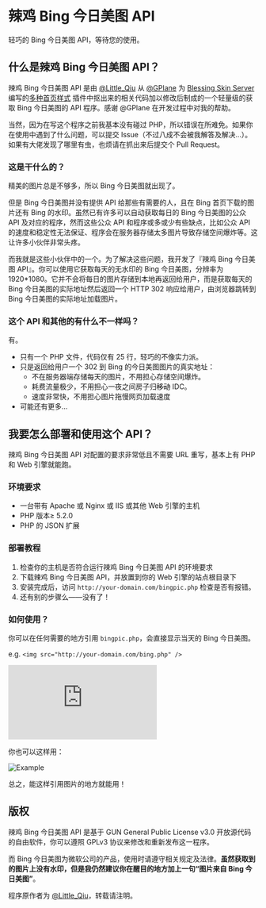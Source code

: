 # 辣鸡 Bing 今日美图 API

轻巧的 Bing 今日美图 API，等待您的使用。

## 什么是辣鸡 Bing 今日美图 API？

辣鸡 Bing 今日美图 API 是由 [@Little_Qiu](https://www.littleqiu.net) 从 [@GPlane](http://www.gplane.win/) 为 [Blessing Skin Server](https://github.com/printempw/blessing-skin-server) 编写的[多种首页样式](http://plugin.gplane.win/home/market/plugin/1) 插件中抠出来的相关代码加以修改后制成的一个轻量级的获取 Bing 今日美图的 API 程序。感谢 @GPlane 在开发过程中对我的帮助。

当然，因为在写这个程序之前我基本没有碰过 PHP，所以错误在所难免。如果你在使用中遇到了什么问题，可以提交 Issue（不过八成不会被我解答及解决...）。如果有大佬发现了哪里有虫，也烦请在抓出来后提交个 Pull Request。

### 这是干什么的？

精美的图片总是不够多，所以 Bing 今日美图就出现了。

但是 Bing 今日美图并没有提供 API 给那些有需要的人，且在 Bing 首页下载的图片还有 Bing 的水印。虽然已有许多可以自动获取每日的 Bing 今日美图的公众 API 及对应的程序，然而这些公众 API 和程序或多或少有些缺点，比如公众 API 的速度和稳定性无法保证、程序会在服务器存储太多图片导致存储空间爆炸等。这让许多小伙伴非常头疼。

而我就是这些小伙伴中的一个。为了解决这些问题，我开发了『辣鸡 Bing 今日美图 API』。你可以使用它获取每天的无水印的 Bing 今日美图，分辨率为 1920*1080。它并不会将每日的图片存储到本地再返回给用户，而是获取每天的 Bing 今日美图的实际地址然后返回一个 HTTP 302 响应给用户，由浏览器跳转到 Bing 今日美图的实际地址加载图片。

### 这个 API 和其他的有什么不一样吗？

有。

- 只有一个 PHP 文件，代码仅有 25 行，轻巧的不像实力派。
- 只是返回给用户一个 302 到 Bing 的今日美图图片的真实地址：
  - 不在服务器端存储每天的图片，不用担心存储空间爆炸。
  - 耗费流量极少，不用担心一夜之间房子归~~移动~~ IDC。
  - 速度非常快，不用担心图片拖慢网页加载速度
- 可能还有更多...

## 我要怎么部署和使用这个 API？

辣鸡 Bing 今日美图 API 对配置的要求非常低且不需要 URL 重写，基本上有 PHP 和 Web 引擎就能跑。

### 环境要求

- 一台带有 Apache 或 Nginx 或 IIS 或其他 Web 引擎的主机
- PHP 版本≥ 5.2.0
- PHP 的 JSON 扩展

### 部署教程

1. 检查你的主机是否符合运行辣鸡 Bing 今日美图 API 的环境要求
2. 下载辣鸡 Bing 今日美图 API，并放置到你的 Web 引擎的站点根目录下
3. 安装完成后，访问 ``http://your-domain.com/bingpic.php`` 检查是否有报错。
4. 还有别的步骤么——没有了！

### 如何使用？

你可以在任何需要的地方引用 ``bingpic.php``，会直接显示当天的 Bing 今日美图。

e.g. ``<img src="http://your-domain.com/bing.php" />``

![Example](https://www.littleqiu.net/bingpic.php)

你也可以这样用：

![Example](https://resource.littleqiu.net/wp-content/uploads/2017/05/QQ截图20170529160247.png)

总之，能这样引用图片的地方就能用！
## **版权**

辣鸡 Bing 今日美图 API 是基于 GUN General Public License v3.0 开放源代码的自由软件，你可以遵照 GPLv3 协议来修改和重新发布这一程序。

而 Bing 今日美图为微软公司的产品，使用时请遵守相关规定及法律。**虽然获取到的图片上没有水印，但是我仍然建议你在醒目的地方加上一句“图片来自 Bing 今日美图”**。 

程序原作者为 [@Little_Qiu](https://www.littleqiu.net/)，转载请注明。